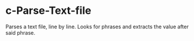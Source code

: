 # c-Parse-Text-file
Parses a text file, line by line. Looks for phrases and extracts the value after said phrase.

